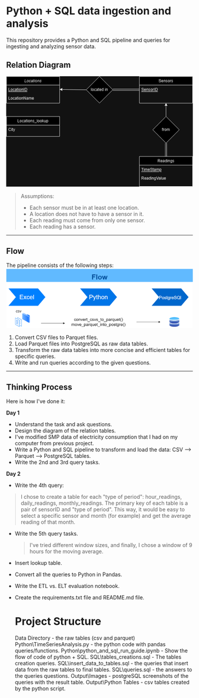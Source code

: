 # Python + SQL data ingestion and analysis
This repository provides a Python and SQL pipeline and queries for ingesting and analyzing sensor data.


## Relation Diagram
![alt text](Diagram.drawio.png)
> Assumptions:
> * Each sensor must be in at least one location.
> * A location does not have to have a sensor in it.
> * Each reading must come from only one sensor.
> * Each reading has a sensor.
__________________________________________________________________________________
## Flow
The pipeline consists of the following steps:
![alt text](flow.drawio.png)

1. Convert CSV files to Parquet files.
2. Load Parquet files into PostgreSQL as raw data tables.
3. Transform the raw data tables into more concise and efficient tables for specific queries.
4. Write and run queries according to the given questions.
__________________________________________________________________________________

## Thinking Process
Here is how I've done it:

**Day 1**

* Understand the task and ask questions.
* Design the diagram of the relation tables.
* I've modified SMP data of electricity consumption that I had on my computer from previous project.
* Write a Python and SQL pipeline to transform and load the data: CSV --> Parquet --> PostgreSQL tables.
* Write the 2nd and 3rd query tasks.


**Day 2**

* Write the 4th query:

> I chose to create a table for each "type of period": hour_readings, daily_readings, monthly_readings.
> The primary key of each table is a pair of sensorID and "type of period". This way, it would be easy to select a specific sensor and month (for example) and get the average reading of that month.

* Write the 5th query tasks.
  > I've tried different window sizes, and finally, I chose a window of 9 hours for the moving average.
* Insert lookup table.
* Convert all the queries to Python in Pandas.
* Write the ETL vs. ELT evaluation notebook.
* Create the requirements.txt file and README.md file.

  # Project Structure 
  Data Directory - the raw tables (csv and parquet)
  Python\TimeSeriesAnalysis.py - the python code with pandas queries/functions.
  Python\python_and_sql_run_guide.ipynb - Show the flow of code of python + SQL.
  SQL\tables_creations.sql - The tables creation queries.
  SQL\insert_data_to_tables.sql - the queries that insert data from the raw tables to final tables.
  SQL\queries.sql - the answers to the queries questions.
  Output\Images - postgreSQL screenshots of the queries with the result table.
  Output\Python Tables - csv tables created by the python script.
  
